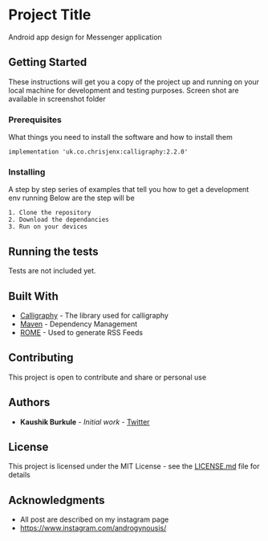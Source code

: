 # Project Title

Android app design for Messenger application

## Getting Started

These instructions will get you a copy of the project up and running on your local machine for development and testing purposes.
Screen shot are available in screenshot folder

### Prerequisites

What things you need to install the software and how to install them

```
implementation 'uk.co.chrisjenx:calligraphy:2.2.0'
```

### Installing

A step by step series of examples that tell you how to get a development env running
Below are the step will be

```
1. Clone the repository
2. Download the dependancies
3. Run on your devices
```

## Running the tests

Tests are not included yet.

## Built With

* [Calligraphy](https://github.com/chrisjenx/Calligraphy) - The library used for calligraphy
* [Maven](https://maven.apache.org/) - Dependency Management
* [ROME](https://rometools.github.io/rome/) - Used to generate RSS Feeds

## Contributing

This project is open to contribute and share or personal use 

## Authors

* **Kaushik Burkule** - *Initial work* - [Twitter](https://twitter.com/KaushikBurkule)

## License

This project is licensed under the MIT License - see the [LICENSE.md](https://github.com/kaushikburkule/messenger/blob/master/LICENSE) file for details

## Acknowledgments

* All post are described on my instagram page
* https://www.instagram.com/androgynousis/

